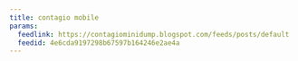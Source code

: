 ```yaml
---
title: contagio mobile
params:
  feedlink: https://contagiominidump.blogspot.com/feeds/posts/default
  feedid: 4e6cda9197298b67597b164246e2ae4a
---
```

